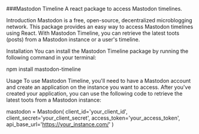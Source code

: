 ###Mastodon Timeline
A react package to access Mastodon timelines.

Introduction
Mastodon is a free, open-source, decentralized microblogging network. This package provides an easy way to access Mastodon timelines using React. With Mastodon Timeline, you can retrieve the latest toots (posts) from a Mastodon instance or a user's timeline.

Installation
You can install the Mastodon Timeline package by running the following command in your terminal:

npm install mastodon-timeline

Usage
To use Mastodon Timeline, you'll need to have a Mastodon account and create an application on the instance you want to access. After you've created your application, you can use the following code to retrieve the latest toots from a Mastodon instance:

mastodon = Mastodon(
    client_id='your_client_id',
    client_secret='your_client_secret',
    access_token='your_access_token',
    api_base_url='https://your_instance.com/'
)
